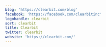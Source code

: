 ```yaml
---
blog: 'https://clearbit.com/blog'
facebook: 'https://facebook.com/clearbitinc'
logohandle: clearbit
sort: clearbit
title: Clearbit
twitter: clearbit
website: 'https://clearbit.com/'
---
```

